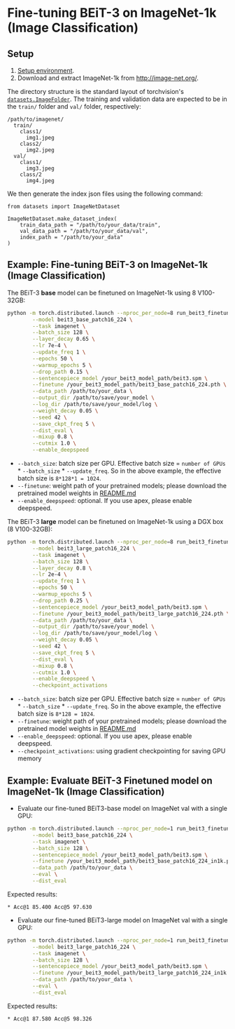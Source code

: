 # Fine-tuning BEiT-3 on ImageNet-1k (Image Classification)


## Setup

1. [Setup environment](../README.md#setup).
2. Download and extract ImageNet-1k from http://image-net.org/.

The directory structure is the standard layout of torchvision's [`datasets.ImageFolder`](https://pytorch.org/docs/stable/torchvision/datasets.html#imagefolder). The training and validation data are expected to be in the `train/` folder and `val/` folder, respectively:

```
/path/to/imagenet/
  train/
    class1/
      img1.jpeg
    class2/
      img2.jpeg
  val/
    class1/
      img3.jpeg
    class/2
      img4.jpeg
```

We then generate the index json files using the following command:
```
from datasets import ImageNetDataset

ImageNetDataset.make_dataset_index(
    train_data_path = "/path/to/your_data/train",
    val_data_path = "/path/to/your_data/val",
    index_path = "/path/to/your_data"
)
```


## Example: Fine-tuning BEiT-3 on ImageNet-1k (Image Classification)

The BEiT-3 **base** model can be finetuned on ImageNet-1k using 8 V100-32GB:

```bash       
python -m torch.distributed.launch --nproc_per_node=8 run_beit3_finetuning.py \
        --model beit3_base_patch16_224 \
        --task imagenet \
        --batch_size 128 \
        --layer_decay 0.65 \
        --lr 7e-4 \
        --update_freq 1 \
        --epochs 50 \
        --warmup_epochs 5 \
        --drop_path 0.15 \
        --sentencepiece_model /your_beit3_model_path/beit3.spm \
        --finetune /your_beit3_model_path/beit3_base_patch16_224.pth \
        --data_path /path/to/your_data \
        --output_dir /path/to/save/your_model \
        --log_dir /path/to/save/your_model/log \
        --weight_decay 0.05 \
        --seed 42 \
        --save_ckpt_freq 5 \
        --dist_eval \
        --mixup 0.8 \
        --cutmix 1.0 \
        --enable_deepspeed
```
- `--batch_size`: batch size per GPU. Effective batch size = `number of GPUs` * `--batch_size` * `--update_freq`. So in the above example, the effective batch size is `8*128*1 = 1024`.
- `--finetune`: weight path of your pretrained models; please download the pretrained model weights in [README.md](../README.md#pretrained-models)
- `--enable_deepspeed`: optional. If you use apex, please enable deepspeed.


The BEiT-3 **large** model can be finetuned on ImageNet-1k using a DGX box (8 V100-32GB):

```bash
python -m torch.distributed.launch --nproc_per_node=8 run_beit3_finetuning.py \
        --model beit3_large_patch16_224 \
        --task imagenet \
        --batch_size 128 \
        --layer_decay 0.8 \
        --lr 2e-4 \
        --update_freq 1 \
        --epochs 50 \
        --warmup_epochs 5 \
        --drop_path 0.25 \
        --sentencepiece_model /your_beit3_model_path/beit3.spm \
        --finetune /your_beit3_model_path/beit3_large_patch16_224.pth \
        --data_path /path/to/your_data \
        --output_dir /path/to/save/your_model \
        --log_dir /path/to/save/your_model/log \
        --weight_decay 0.05 \
        --seed 42 \
        --save_ckpt_freq 5 \
        --dist_eval \
        --mixup 0.8 \
        --cutmix 1.0 \
        --enable_deepspeed \
        --checkpoint_activations
```
- `--batch_size`: batch size per GPU. Effective batch size = `number of GPUs` * `--batch_size` * `--update_freq`. So in the above example, the effective batch size is `8*128 = 1024`.
- `--finetune`: weight path of your pretrained models; please download the pretrained model weights in [README.md](../README.md#pretrained-models)
- `--enable_deepspeed`: optional. If you use apex, please enable deepspeed.
- `--checkpoint_activations`: using gradient checkpointing for saving GPU memory

## Example: Evaluate BEiT-3 Finetuned model on ImageNet-1k (Image Classification)

- Evaluate our fine-tuned BEiT3-base model on ImageNet val with a single GPU:
```bash       
python -m torch.distributed.launch --nproc_per_node=1 run_beit3_finetuning.py \
        --model beit3_base_patch16_224 \
        --task imagenet \
        --batch_size 128 \
        --sentencepiece_model /your_beit3_model_path/beit3.spm \
        --finetune /your_beit3_model_path/beit3_base_patch16_224_in1k.pth \
        --data_path /path/to/your_data \
        --eval \
        --dist_eval
```

Expected results:
```
* Acc@1 85.400 Acc@5 97.630
```

- Evaluate our fine-tuned BEiT3-large model on ImageNet val with a single GPU:
```bash       
python -m torch.distributed.launch --nproc_per_node=1 run_beit3_finetuning.py \
        --model beit3_large_patch16_224 \
        --task imagenet \
        --batch_size 128 \
        --sentencepiece_model /your_beit3_model_path/beit3.spm \
        --finetune /your_beit3_model_path/beit3_large_patch16_224_in1k.pth \
        --data_path /path/to/your_data \
        --eval \
        --dist_eval
```

Expected results:
```
* Acc@1 87.580 Acc@5 98.326
```
